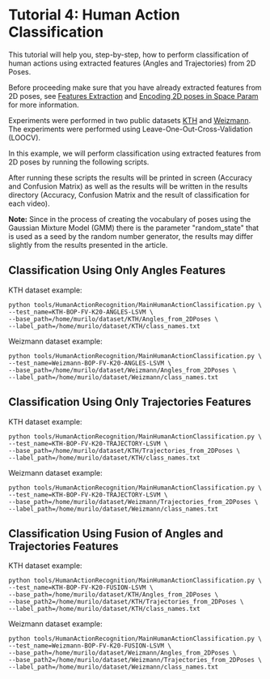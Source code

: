 # Tutorial 4: Human Action Classification

This tutorial will help you, step-by-step, how to perform classification of human actions using extracted features (Angles and Trajectories) from 2D Poses.

Before proceeding make sure that you have already extracted features from 2D poses, see [Features Extraction](features_extraction.md) and [Encoding 2D poses in Space Param](2DPoses_spaceparam.md) for more information.

Experiments were performed in two public datasets [KTH](http://www.nada.kth.se/cvap/actions/) and [Weizmann](http://www.wisdom.weizmann.ac.il/~vision/SpaceTimeActions.html). The experiments were performed using Leave-One-Out-Cross-Validation (LOOCV).

In this example, we will perform classification using extracted features from 2D poses by running the following scripts.

After running these scripts the results will be printed in screen (Accuracy and Confusion Matrix) as well as the results will be written in the results directory (Accuracy, Confusion Matrix and the result of classification for each video).

**Note:** Since in the process of creating the vocabulary of poses using the Gaussian Mixture Model (GMM) there is the parameter "random_state" that is used as a seed by the random number generator, the results may differ slightly from the results presented in the article.

## Classification Using Only Angles Features
KTH dataset example:
```
python tools/HumanActionRecognition/MainHumanActionClassification.py \
--test_name=KTH-BOP-FV-K20-ANGLES-LSVM \
--base_path=/home/murilo/dataset/KTH/Angles_from_2DPoses \
--label_path=/home/murilo/dataset/KTH/class_names.txt
```
Weizmann dataset example:
```
python tools/HumanActionRecognition/MainHumanActionClassification.py \
--test_name=Weizmann-BOP-FV-K20-ANGLES-LSVM \
--base_path=/home/murilo/dataset/Weizmann/Angles_from_2DPoses \
--label_path=/home/murilo/dataset/Weizmann/class_names.txt
```
## Classification Using Only Trajectories Features
KTH dataset example:
```
python tools/HumanActionRecognition/MainHumanActionClassification.py \
--test_name=KTH-BOP-FV-K20-TRAJECTORY-LSVM \
--base_path=/home/murilo/dataset/KTH/Trajectories_from_2DPoses \
--label_path=/home/murilo/dataset/KTH/class_names.txt
```
Weizmann dataset example:
```
python tools/HumanActionRecognition/MainHumanActionClassification.py \
--test_name=KTH-BOP-FV-K20-TRAJECTORY-LSVM \
--base_path=/home/murilo/dataset/Weizmann/Trajectories_from_2DPoses \
--label_path=/home/murilo/dataset/Weizmann/class_names.txt
```


## Classification Using Fusion of Angles and Trajectories Features
KTH dataset example:
```
python tools/HumanActionRecognition/MainHumanActionClassification.py \
--test_name=KTH-BOP-FV-K20-FUSION-LSVM \
--base_path=/home/murilo/dataset/KTH/Angles_from_2DPoses \
--base_path2=/home/murilo/dataset/KTH/Trajectories_from_2DPoses \
--label_path=/home/murilo/dataset/KTH/class_names.txt
```

Weizmann dataset example:
```
python tools/HumanActionRecognition/MainHumanActionClassification.py \
--test_name=Weizmann-BOP-FV-K20-FUSION-LSVM \
--base_path=/home/murilo/dataset/Weizmann/Angles_from_2DPoses \
--base_path2=/home/murilo/dataset/Weizmann/Trajectories_from_2DPoses \
--label_path=/home/murilo/dataset/Weizmann/class_names.txt
```